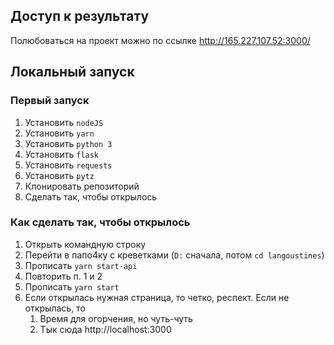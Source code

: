 ## Доступ к результату
Полюбоваться на проект можно по ссылке http://165.227.107.52:3000/



## Локальный запуск
    
### Первый запуск

1. Установить `nodeJS`
2. Установить `yarn`
3. Установить `python 3`
4. Установить `flask`
5. Установить `requests`
6. Установить `pytz`
7. Клонировать репозиторий
8. Сделать так, чтобы открылось

### Как сделать так, чтобы открылось

1. Открыть командную строку
2. Перейти в папо4ку с креветками (`D:` сначала, потом `cd langoustines`)
3. Прописать `yarn start-api` 
4. Повторить п. 1 и 2
5. Прописать `yarn start`
6. Если открылась нужная страница, то четко, респект. Если не открылась, то
    1. Время для огорчения, но чуть-чуть
    2. Тык сюда http://localhost:3000
    
